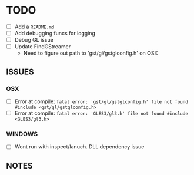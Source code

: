 # TODO

- [ ] Add a `README.md`
- [ ] Add debugging funcs for logging
- [ ] Debug GL issue
- [ ] Update FindGStreamer
  - Need to figure out path to 'gst/gl/gstglconfig.h' on OSX

## ISSUES

### OSX

- [ ] Error at compile: 
        `fatal error: 'gst/gl/gstglconfig.h' file not found #include <gst/gl/gstglconfig.h>`
- [ ] Error at compile: 
        `fatal error: 'GLES3/gl3.h' file not found #include <GLES3/gl3.h>`

### WINDOWS

- [ ] Wont run with inspect/lanuch. DLL dependency issue

## NOTES
